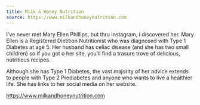 ```yaml
---
title: Milk & Honey Nutrition
source: https://www.milkandhoneynutrition.com
---
```

I've never met Mary Ellen Phillips, but thru Instagram, I discovered her. Mary Ellen is a Registered Dietition Nutritionist who was diagnosed with Type 1 Diabetes at age 5. Her husband has celiac disease (and she has two small children) so if you got o her site, you'll find a trasure trove of delicious, nutritious recipes.

Although she has Type 1 Diabetes, the vast majority of her advice extends to people with Type 2 Prediabetes and anyone who wants to live a healthier life. She has links to her social media on her website.

https://www.milkandhoneynutrition.com
